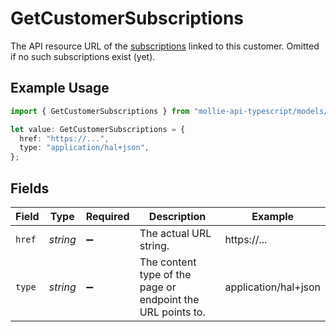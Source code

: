 # GetCustomerSubscriptions

The API resource URL of the [subscriptions](list-subscriptions) linked to this customer. Omitted if no such
subscriptions exist (yet).

## Example Usage

```typescript
import { GetCustomerSubscriptions } from "mollie-api-typescript/models/operations";

let value: GetCustomerSubscriptions = {
  href: "https://...",
  type: "application/hal+json",
};
```

## Fields

| Field                                                       | Type                                                        | Required                                                    | Description                                                 | Example                                                     |
| ----------------------------------------------------------- | ----------------------------------------------------------- | ----------------------------------------------------------- | ----------------------------------------------------------- | ----------------------------------------------------------- |
| `href`                                                      | *string*                                                    | :heavy_minus_sign:                                          | The actual URL string.                                      | https://...                                                 |
| `type`                                                      | *string*                                                    | :heavy_minus_sign:                                          | The content type of the page or endpoint the URL points to. | application/hal+json                                        |